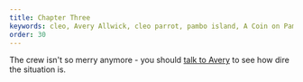 ```yaml
---
title: Chapter Three
keywords: cleo, Avery Allwick, cleo parrot, pambo island, A Coin on Pambo Island
order: 30
---
```


The crew isn't so merry anymore - you should [talk to Avery](pambo.md) to see how dire the situation is.


